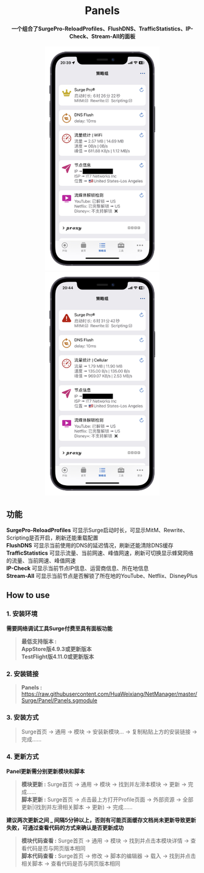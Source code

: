 <h1 align="center">Panels</h1>

<h4 align="center">一个组合了SurgePro-ReloadProfiles、FlushDNS、TrafficStatistics、IP-Check、Stream-All的面板</h4>

<p align="center">
  <img src="img/Panels1.png" width="300"></img>
  <img src="img/Panels2.png" width="300"></img>
</p>

## 功能
**SurgePro-ReloadProfiles** 可显示Surge启动时长，可显示MitM、Rewrite、Scripting是否开启，刷新还能重载配置<br>
**FlushDNS** 可显示当前使用的DNS的延迟情况，刷新还能清除DNS缓存<br>
**TrafficStatistics** 可显示流量、当前网速、峰值网速，刷新可切换显示蜂窝网络的流量、当前网速、峰值网速<br>
**IP-Check** 可显示当前节点IP信息、运营商信息、所在地信息<br>
**Stream-All** 可显示当前节点是否解锁了所在地的YouTube、Netflix、DisneyPlus

## How to use
### 1. 安装环境
**需要网络调试工具Surge付费至具有面板功能**
>**最低支持版本 :**<br>
>**AppStore版4.9.3或更新版本**<br>
>**TestFlight版4.11.0或更新版本**

### 2. 安装链接
>**Panels :** https://raw.githubusercontent.com/HuaWeixiang/NetManager/master/Surge/Panel/Panels.sgmodule

### 3. 安装方式
>Surge首页 -> 通用 -> 模块 -> 安装新模块... -> 复制粘贴上方的安装链接 -> 完成......

### 4. 更新方式
**Panel更新需分别更新模块和脚本**
>**模块更新 :** Surge首页 -> 通用 -> 模块 -> 找到并左滑本模块 -> 更新 -> 完成......<br>
>**脚本更新 :** Surge首页 -> 点击最上方打开Profile页面 -> 外部资源 -> 全部更新|(找到并左滑相关脚本 -> 更新) -> 完成......

**建议两次更新之间 _ 间隔5分钟以上，否则有可能页面缓存文档尚未更新导致更新失败，可通过查看代码的方式来确认是否更新成功**
>**模块代码查看 :** Surge首页 -> 通用 -> 模块 -> 找到并点击本模块详情 -> 查看代码是否与网页版本相同<br>
>**脚本代码查看 :** Surge首页 -> 修改 -> 脚本的编辑器 -> 载入 -> 找到并点击相关脚本 -> 查看代码是否与网页版本相同
